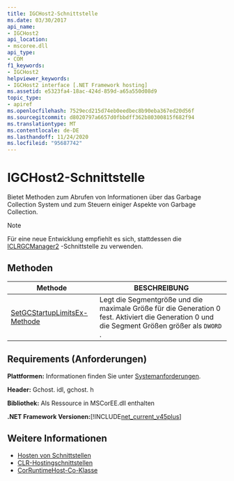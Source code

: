 ```yaml
---
title: IGCHost2-Schnittstelle
ms.date: 03/30/2017
api_name:
- IGCHost2
api_location:
- mscoree.dll
api_type:
- COM
f1_keywords:
- IGCHost2
helpviewer_keywords:
- IGCHost2 interface [.NET Framework hosting]
ms.assetid: e5323fa4-18ac-424d-859d-a65a550d08d9
topic_type:
- apiref
ms.openlocfilehash: 7529ecd215d74eb0eedbec8b90eba367ed20d56f
ms.sourcegitcommit: d8020797a6657d0fbbdff362b80300815f682f94
ms.translationtype: MT
ms.contentlocale: de-DE
ms.lasthandoff: 11/24/2020
ms.locfileid: "95687742"
---
```

# <a name="igchost2-interface"></a>IGCHost2-Schnittstelle

Bietet Methoden zum Abrufen von Informationen über das Garbage Collection System und zum Steuern einiger Aspekte von Garbage Collection.  
  
> [!NOTE]
> Für eine neue Entwicklung empfiehlt es sich, stattdessen die [ICLRGCManager2](iclrgcmanager2-interface.md) -Schnittstelle zu verwenden.  
  
## <a name="methods"></a>Methoden  
  
|Methode|BESCHREIBUNG|  
|------------|-----------------|  
|[SetGCStartupLimitsEx-Methode](igchost2-setgcstartuplimitsex-method.md)|Legt die Segmentgröße und die maximale Größe für die Generation 0 fest. Aktiviert die Generation 0 und die Segment Größen größer als `DWORD` .|  
  
## <a name="requirements"></a>Requirements (Anforderungen)  

 **Plattformen:** Informationen finden Sie unter [Systemanforderungen](../../get-started/system-requirements.md).  
  
 **Header:** Gchost. idl, gchost. h  
  
 **Bibliothek:** Als Ressource in MSCorEE.dll enthalten  
  
 **.NET Framework Versionen:**[!INCLUDE[net_current_v45plus](../../../../includes/net-current-v45plus-md.md)]  
  
## <a name="see-also"></a>Weitere Informationen

- [Hosten von Schnittstellen](hosting-interfaces.md)
- [CLR-Hostingschnittstellen](clr-hosting-interfaces.md)
- [CorRuntimeHost-Co-Klasse](corruntimehost-coclass.md)
